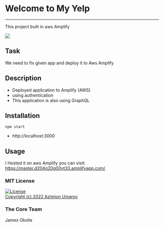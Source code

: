 # Welcome to My Yelp
***
This project built in aws Amplify

<img src="https://socialmediahq.com/wp-content/uploads/2017/08/DGBB0ScXcAM_B9a-e1502560506345.jpg" />

## Task
We need to fix given app and deploy it to Aws Amplify

## Description
- Deployed application to Amplify (AWS)
-  using authentication
- This application is also using GraphQL

## Installation
````
npm start
````
- http://localhost:3000


## Usage
I Hosted it on aws Amplify you can visit:
https://master.d204g20g00yt33.amplifyapp.com/


### MIT License
[![License](https://img.shields.io/badge/License-MIT-yellowgreen.svg)](https://opensource.org/licenses/Apache-2.0])  
<a href="https://github.com/theazimjon/my-yelp/blob/main/LICENSE.md" > Copyright (c) 2022 Azimjon Umarov </a>

### The Core Team
James Okolie
